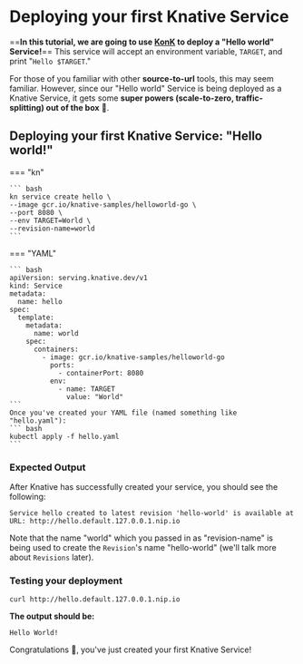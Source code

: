 # Deploying your first Knative Service

==**In this tutorial, we are going to use [KonK](https://konk.dev) to deploy a "Hello world" Service!**== This service will accept an environment variable, `TARGET`, and print "`Hello $TARGET`."

For those of you familiar with other **source-to-url** tools, this may seem familiar. However, since our "Hello world" Service is being deployed as a Knative Service, it gets some **super powers (scale-to-zero, traffic-splitting) out of the box** :rocket:.

## Deploying your first Knative Service: "Hello world!"
=== "kn"

    ``` bash
    kn service create hello \
    --image gcr.io/knative-samples/helloworld-go \
    --port 8080 \
    --env TARGET=World \
    --revision-name=world
    ```

=== "YAML"

    ``` bash
    apiVersion: serving.knative.dev/v1
    kind: Service
    metadata:
      name: hello
    spec:
      template:
        metadata:
          name: world
        spec:
          containers:
            - image: gcr.io/knative-samples/helloworld-go
              ports:
                - containerPort: 8080
              env:
                - name: TARGET
                  value: "World"
    ```
    Once you've created your YAML file (named something like "hello.yaml"):
    ``` bash
    kubectl apply -f hello.yaml
    ```

### Expected Output
After Knative has successfully created your service, you should see the following:
```bash{ .bash .no-copy }
Service hello created to latest revision 'hello-world' is available at URL: http://hello.default.127.0.0.1.nip.io
```

Note that the name "world" which you passed in as "revision-name" is being used to create the `Revision`'s name "hello-world" (we'll talk more about `Revisions` later).

### Testing your deployment

```
curl http://hello.default.127.0.0.1.nip.io
```

**The output should be:**
```{ .bash .no-copy }
Hello World!
```

Congratulations :tada:, you've just created your first Knative Service!
